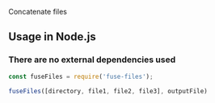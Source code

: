 Concatenate files

## Usage in Node.js

### There are no external dependencies used

```javascript
const fuseFiles = require('fuse-files');

fuseFiles([directory, file1, file2, file3], outputFile)

